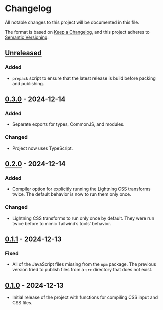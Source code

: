 # Changelog

All notable changes to this project will be documented in this file.

The format is based on [Keep a Changelog](https://keepachangelog.com/en/1.1.0/),
and this project adheres to
[Semantic Versioning](https://semver.org/spec/v2.0.0.html).

## [Unreleased]

### Added

- `prepack` script to ensure that the latest release is build before packing and
  publishing.

## [0.3.0] - 2024-12-14

### Added

- Separate exports for types, CommonJS, and modules.

### Changed

- Project now uses TypeScript.

## [0.2.0] - 2024-12-14

### Added

- Compiler option for explicitly running the Lightning CSS transforms twice. The
  default behavior is now to run them only once.

### Changed

- Lightning CSS transforms to run only once by default. They were run twice
  before to mimic Tailwind’s tools’ behavior.

## [0.1.1] - 2024-12-13

### Fixed

- All of the JavaScript files missing from the `npm` package. The previous
  version tried to publish files from a `src` directory that does not exist.

## [0.1.0] - 2024-12-13

- Initial release of the project with functions for compiling CSS input and CSS
  files.

[unreleased]:
  https://github.com/anttikivi/tailwindcss-node-compiler/compare/v0.3.0...HEAD
[0.3.0]:
  https://github.com/anttikivi/tailwindcss-node-compiler/compare/v0.2.0...v0.3.0
[0.2.0]:
  https://github.com/anttikivi/tailwindcss-node-compiler/compare/v0.1.1...v0.2.0
[0.1.1]:
  https://github.com/anttikivi/tailwindcss-node-compiler/compare/v0.1.0...v0.1.1
[0.1.0]:
  https://github.com/anttikivi/tailwindcss-node-compiler/releases/tag/v0.1.0
